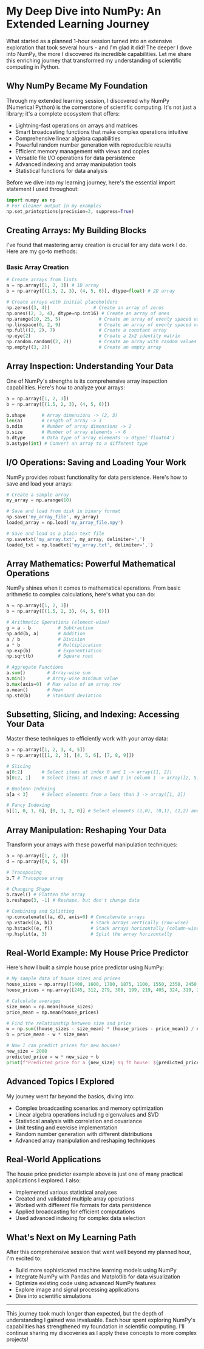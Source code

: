 # My Deep Dive into NumPy: An Extended Learning Journey

What started as a planned 1-hour session turned into an extensive exploration that took several hours - and I'm glad it did! The deeper I dove into NumPy, the more I discovered its incredible capabilities. Let me share this enriching journey that transformed my understanding of scientific computing in Python.

## Why NumPy Became My Foundation

Through my extended learning session, I discovered why NumPy (Numerical Python) is the cornerstone of scientific computing. It's not just a library; it's a complete ecosystem that offers:
- Lightning-fast operations on arrays and matrices
- Smart broadcasting functions that make complex operations intuitive
- Comprehensive linear algebra capabilities
- Powerful random number generation with reproducible results
- Efficient memory management with views and copies
- Versatile file I/O operations for data persistence
- Advanced indexing and array manipulation tools
- Statistical functions for data analysis

Before we dive into my learning journey, here's the essential import statement I used throughout:

```python
import numpy as np
# For cleaner output in my examples
np.set_printoptions(precision=3, suppress=True)
```

## Creating Arrays: My Building Blocks

I've found that mastering array creation is crucial for any data work I do. Here are my go-to methods:

### Basic Array Creation
```python
# Create arrays from lists
a = np.array([1, 2, 3]) # 1D array
b = np.array([(1.5, 2, 3), (4, 5, 6)], dtype=float) # 2D array

# Create arrays with initial placeholders
np.zeros((3, 4))                # Create an array of zeros
np.ones((2, 3, 4), dtype=np.int16) # Create an array of ones
np.arange(10, 25, 5)              # Create an array of evenly spaced values (step)
np.linspace(0, 2, 9)              # Create an array of evenly spaced values (number of samples)
np.full((2, 2), 7)                # Create a constant array
np.eye(2)                         # Create a 2x2 identity matrix
np.random.random((2, 2))          # Create an array with random values
np.empty((3, 2))                  # Create an empty array
```

## Array Inspection: Understanding Your Data

One of NumPy's strengths is its comprehensive array inspection capabilities. Here's how to analyze your arrays:

```python
a = np.array([1, 2, 3])
b = np.array([(1.5, 2, 3), (4, 5, 6)])

b.shape      # Array dimensions -> (2, 3)
len(a)       # Length of array -> 3
b.ndim       # Number of array dimensions -> 2
b.size       # Number of array elements -> 6
b.dtype      # Data type of array elements -> dtype('float64')
b.astype(int) # Convert an array to a different type
```

## I/O Operations: Saving and Loading Your Work

NumPy provides robust functionality for data persistence. Here's how to save and load your arrays:

```python
# Create a sample array
my_array = np.arange(10)

# Save and load from disk in binary format
np.save('my_array_file', my_array)
loaded_array = np.load('my_array_file.npy')

# Save and load as a plain text file
np.savetxt('my_array.txt', my_array, delimiter=',')
loaded_txt = np.loadtxt('my_array.txt', delimiter=',')
```

## Array Mathematics: Powerful Mathematical Operations

NumPy shines when it comes to mathematical operations. From basic arithmetic to complex calculations, here's what you can do:

```python
a = np.array([1, 2, 3])
b = np.array([(1.5, 2, 3), (4, 5, 6)])

# Arithmetic Operations (element-wise)
g = a - b          # Subtraction
np.add(b, a)       # Addition
a / b              # Division
a * b              # Multiplication
np.exp(b)          # Exponentiation
np.sqrt(b)         # Square root

# Aggregate Functions
a.sum()        # Array-wise sum
a.min()        # Array-wise minimum value
b.max(axis=0)  # Max value of an array row
a.mean()       # Mean
np.std(b)      # Standard deviation
```

## Subsetting, Slicing, and Indexing: Accessing Your Data

Master these techniques to efficiently work with your array data:

```python
a = np.array([1, 2, 3, 4, 5])
b = np.array([[1, 2, 3], [4, 5, 6], [7, 8, 9]])

# Slicing
a[0:2]       # Select items at index 0 and 1 -> array([1, 2])
b[0:2, 1]    # Select items at rows 0 and 1 in column 1 -> array([2, 5])

# Boolean Indexing
a[a < 3]     # Select elements from a less than 3 -> array([1, 2])

# Fancy Indexing
b[[1, 0, 1, 0], [0, 1, 2, 0]] # Select elements (1,0), (0,1), (1,2) and (0,0)
```

## Array Manipulation: Reshaping Your Data

Transform your arrays with these powerful manipulation techniques:

```python
a = np.array([1, 2, 3])
d = np.array([4, 5, 6])

# Transposing
b.T # Transpose array

# Changing Shape
b.ravel() # Flatten the array
b.reshape(3, -1) # Reshape, but don't change data

# Combining and Splitting
np.concatenate((a, d), axis=0) # Concatenate arrays
np.vstack((a, b))              # Stack arrays vertically (row-wise)
np.hstack((e, f))              # Stack arrays horizontally (column-wise)
np.hsplit(a, 3)                # Split the array horizontally
```

## Real-World Example: My House Price Predictor

Here's how I built a simple house price predictor using NumPy:

```python
# My sample data of house sizes and prices
house_sizes = np.array([1400, 1600, 1700, 1875, 1100, 1550, 2350, 2450, 1425, 1700])
house_prices = np.array([245, 312, 279, 308, 199, 219, 405, 324, 319, 255])

# Calculate averages
size_mean = np.mean(house_sizes)
price_mean = np.mean(house_prices)

# Find the relationship between size and price
w = np.sum((house_sizes - size_mean) * (house_prices - price_mean)) / np.sum((house_sizes - size_mean)**2)
b = price_mean - w * size_mean

# Now I can predict prices for new houses!
new_size = 2000
predicted_price = w * new_size + b
print(f"Predicted price for a {new_size} sq ft house: ${predicted_price:.2f}k")
```

## Advanced Topics I Explored

My journey went far beyond the basics, diving into:
- Complex broadcasting scenarios and memory optimization
- Linear algebra operations including eigenvalues and SVD
- Statistical analysis with correlation and covariance
- Unit testing and exercise implementation
- Random number generation with different distributions
- Advanced array manipulation and reshaping techniques

## Real-World Applications

The house price predictor example above is just one of many practical applications I explored. I also:
- Implemented various statistical analyses
- Created and validated multiple array operations
- Worked with different file formats for data persistence
- Applied broadcasting for efficient computations
- Used advanced indexing for complex data selection

## What's Next on My Learning Path

After this comprehensive session that went well beyond my planned hour, I'm excited to:
- Build more sophisticated machine learning models using NumPy
- Integrate NumPy with Pandas and Matplotlib for data visualization
- Optimize existing code using advanced NumPy features
- Explore image and signal processing applications
- Dive into scientific simulations

---
This journey took much longer than expected, but the depth of understanding I gained was invaluable. Each hour spent exploring NumPy's capabilities has strengthened my foundation in scientific computing. I'll continue sharing my discoveries as I apply these concepts to more complex projects!